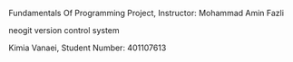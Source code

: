 Fundamentals Of Programming Project, Instructor: Mohammad Amin Fazli

neogit version control system

Kimia Vanaei, Student Number: 401107613
